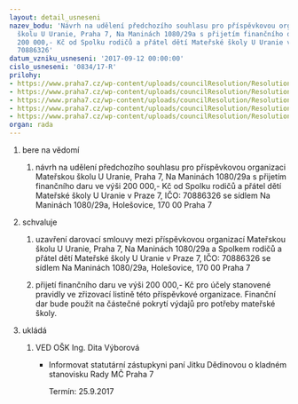 ```yaml
---
layout: detail_usneseni
nazev_bodu: 'Návrh na udělení předchozího souhlasu pro příspěvkovou organizaci Mateřskou
  školu U Uranie, Praha 7, Na Maninách 1080/29a s přijetím finančního daru ve výši
  200 000,- Kč od Spolku rodičů a přátel dětí Mateřské školy U Uranie v Praze 7, IČO:
  70886326'
datum_vzniku_usneseni: '2017-09-12 00:00:00'
cislo_usneseni: '0834/17-R'
prilohy:
- https://www.praha7.cz/wp-content/uploads/councilResolution/Resolutions/29622/export/1Duvodovazprava~246783.doc
- https://www.praha7.cz/wp-content/uploads/councilResolution/Resolutions/29622/export/2ZadostMSUUranie~246782.pdf
- https://www.praha7.cz/wp-content/uploads/councilResolution/Resolutions/29622/export/3Darovacismlouva~246781.doc
- https://www.praha7.cz/wp-content/uploads/councilResolution/Resolutions/29622/export/4VypisOR~246780.pdf
- https://www.praha7.cz/wp-content/uploads/councilResolution/Resolutions/29622/export/export~295283.pdf
organ: rada
---
```

<ol id="urzList" class="urzList_view"><li class="urzClass1" id=""><span name="1">bere na vědomí</span><ol class="urzOlClass"><li class="urzClass2" id="" style="text-align: left;"><span><p>návrh na udělení předchozího souhlasu pro příspěvkovou organizaci Mateřskou školu U Uranie, Praha 7, Na Maninách 1080/29a s přijetím finančního daru ve výši 200 000,- Kč od Spolku rodičů a přátel dětí Mateřské školy U Uranie v Praze 7, IČO: 70886326 se sídlem Na Maninách 1080/29a, Holešovice, 170 00 Praha 7<br></p></span></li></ol></li><li class="urzClass1" id=""><span name="24">schvaluje</span><ol class="urzOlClass"><li class="urzClass2" id="" style="text-align: left;"><span><p>uzavření darovací smlouvy mezi příspěvkovou organizací Mateřskou školu U Uranie, Praha 7, Na Maninách 1080/29a a Spolkem rodičů a přátel dětí Mateřské školy U Uranie v Praze 7, IČO: 70886326 se sídlem Na Maninách 1080/29a, Holešovice, 170 00 Praha 7<br></p></span></li><li class="urzClass2" id="" style="text-align: left;"><span><p>přijetí finančního daru ve výši 200 000,- Kč pro účely stanovené pravidly ve zřizovací listině této příspěvkové organizace. Finanční dar bude použit na částečné pokrytí výdajů pro potřeby mateřské školy.</p></span></li></ol></li><li class="urzClass1" id="urzUkoly"><span name="1">ukládá</span><ol class="urzOlClass"><li class="urzClass2"><span><p>VED OŠK Ing. Dita Výborová</p></span><ul class="urzUlClass"><li class="urzClass3"><span><p>Informovat statutární zástupkyni paní Jitku Dědinovou o kladném stanovisku Rady MČ Praha 7</p></span><span class="urzUkolTermin">  Termín:&nbsp;25.9.2017</span></li></ul></li></ol></li></ol>